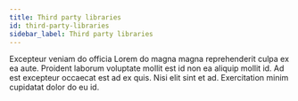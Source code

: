 ```yaml
---
title: Third party libraries
id: third-party-libraries
sidebar_label: Third party libraries
---
```


<!-- @part src="parts/third-party-libraries/h1-third-party-libraries-description.md" -->

Excepteur veniam do officia Lorem do magna magna reprehenderit culpa ex ea aute. Proident laborum voluptate mollit est id non ea aliquip mollit id. Ad est excepteur occaecat est ad ex quis. Nisi elit sint et ad. Exercitation minim cupidatat dolor do eu id.
<!-- @/part -->

<!-- @part src="parts/third-party-libraries/h1-third-party-libraries-body.md" -->
<!-- Your content goes here, replacing this comment -->
<!-- @/part -->

